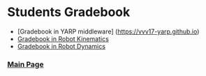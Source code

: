 # Students Gradebook

- [Gradebook in YARP middleware] (https://vvv17-yarp.github.io)
- [Gradebook in Robot Kinematics](https://vvv17-kinematics.github.io)
- [Gradebook in Robot Dynamics](https://vvv17-dynamics.github.io)

### [Main Page](./README.md)
